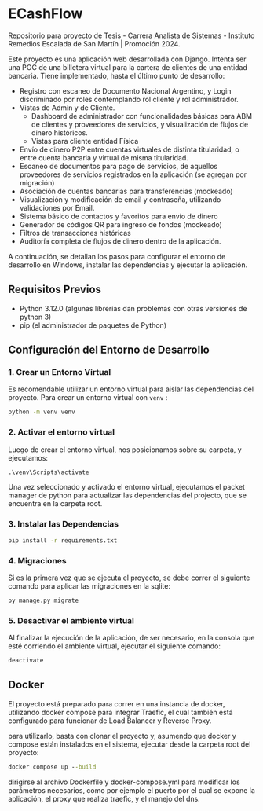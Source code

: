 # ECashFlow
Repositorio para proyecto de Tesis - Carrera Analista de Sistemas - Instituto Remedios Escalada de San Martín | Promoción 2024.


Este proyecto es una aplicación web desarrollada con Django. Intenta ser una POC de una billetera virtual para la cartera de clientes de una entidad bancaria.
Tiene implementado, hasta el último punto de desarrollo:

- Registro con escaneo de Documento Nacional Argentino, y Login discriminado por roles contemplando rol cliente y rol administrador.
- Vistas de Admin y de Cliente.
  - Dashboard de administrador con funcionalidades básicas para ABM de clientes y proveedores de servicios, y visualización de flujos de dinero históricos.
  - Vistas para cliente entidad Física
- Envío de dinero P2P entre cuentas virtuales de distinta titularidad, o entre cuenta bancaria y virtual de misma titularidad.
- Escaneo de documentos para pago de servicios, de aquellos proveedores de servicios registrados en la aplicación (se agregan por migración)
- Asociación de cuentas bancarias para transferencias (mockeado)
- Visualización y modificación de email y contraseña, utilizando validaciones por Email.
- Sistema básico de contactos y favoritos para envío de dinero
- Generador de códigos QR para ingreso de fondos (mockeado)
- Filtros de transacciones históricas
- Auditoría completa de flujos de dinero dentro de la aplicación.

  
A continuación, se detallan los pasos para configurar el entorno de 
desarrollo en Windows, instalar las dependencias y ejecutar la aplicación.

## Requisitos Previos

- Python 3.12.0 (algunas librerías dan problemas con otras versiones de python 3)
- pip (el administrador de paquetes de Python)

## Configuración del Entorno de Desarrollo

### 1. Crear un Entorno Virtual

Es recomendable utilizar un entorno virtual para aislar las dependencias 
del proyecto. Para crear un entorno virtual con `venv` :

```cmd
python -m venv venv
```
### 2. Activar el entorno virtual

Luego de crear el entorno virtual, nos posicionamos sobre su carpeta, 
y ejecutamos:

```cmd
.\venv\Scripts\activate
```

Una vez seleccionado y activado el entorno virtual, ejecutamos el packet manager de python para
actualizar las dependencias del projecto, que se encuentra en la carpeta root.

### 3. Instalar las Dependencias

```cmd
pip install -r requirements.txt
```

### 4. Migraciones

Si es la primera vez que se ejecuta el proyecto, se debe correr el siguiente comando para
aplicar las migraciones en la sqlite:

```cmd
py manage.py migrate
```

### 5. Desactivar el ambiente virtual

Al finalizar la ejecución de la aplicación, de ser necesario, en la consola que esté corriendo
el ambiente virtual, ejecutar el siguiente comando:

```cmd
deactivate
```

## Docker

El proyecto está preparado para correr en una instancia de docker, utilizando docker compose para integrar Traefic, el cual también está configurado para funcionar de Load Balancer y Reverse Proxy.

para utilizarlo, basta con clonar el proyecto y, asumendo que docker y compose están instalados en el sistema, ejecutar desde la carpeta root del proyecto:

```cmd
docker compose up --build
```

dirigirse al archivo Dockerfile y docker-compose.yml para modificar los parámetros necesarios, como por ejemplo el puerto por el cual se expone la aplicación, el proxy que realiza traefic, y el manejo del dns.
